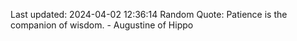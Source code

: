 Last updated: 2024-04-02 12:36:14
Random Quote: Patience is the companion of wisdom. - Augustine of Hippo